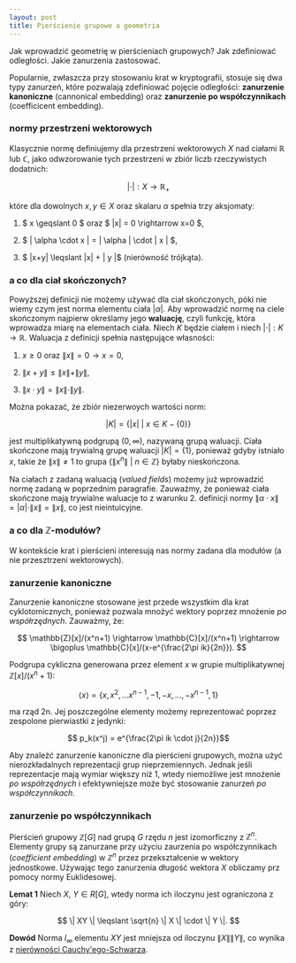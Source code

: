 ```yaml
---
layout: post
title: Pierścienie grupowe a geometria
---
```


Jak wprowadzić geometrię w pierścieniach grupowych? Jak zdefiniować odległości.
Jakie zanurzenia zastosować.

Popularnie, zwłaszcza przy stosowaniu krat w kryptografii, stosuje się dwa typy zanurzeń, które
pozwalają zdefiniować pojęcie odległości: **zanurzenie kanoniczne** (cannonical embedding) oraz
**zanurzenie po współczynnikach** (coefficicent embedding).

###  normy przestrzeni wektorowych

Klasycznie normę definiujemy dla przestrzeni wektorowych $X$ nad ciałami $\mathbb{R}$ lub $\mathbb{C}$,
jako odwzorowanie tych przestrzeni w zbiór liczb rzeczywistych dodatnich:

$$ |\cdot|: X \rightarrow \mathbb{R}_+ $$

które dla dowolnych $x,y \in X$ oraz skalaru $\alpha$ spełnia trzy aksjomaty:

1. $ x \geqslant 0 $ oraz $ \|x\| = 0 \rightarrow x=0 $,

2. $ \| \alpha \cdot x \| = | \alpha | \cdot \| x \| $,

3. $ \|x+y\| \leqslant \|x\| + \| y \|$ (nierówność trójkąta).

### a co dla ciał skończonych?

Powyższej definicji nie możemy używać dla ciał skończonych, póki nie wiemy czym jest norma elementu ciała $| \alpha |$.
Aby wprowadzić normę na ciele skończonym najpierw określamy jego **waluację**, czyli funkcję,
która wprowadza miarę na elementach ciała. Niech $K$ będzie ciałem i niech $|\cdot|: K \rightarrow \mathbb{R}$.
Waluacja z definicji spełnia następujące własności:

1. $x \geqslant 0$ oraz $\|x\| = 0 \rightarrow x=0$,

2. $\|x+y\| \leqslant \|x\| + \| y \|$,

3. $\|x \cdot y\| = \|x\| \cdot \| y \|$.

Można pokazać, że zbiór niezerwoych wartości norm:

$$ | K | = \{ |x| ~|~ x \in K - \{0\} \}$$

jest multiplikatywną podgrupą $(0,\infty)$, nazywaną grupą waluacji. Ciała skończone mają trywialną grupę waluacji $|K|=\{1\}$,
ponieważ gdyby istniało $x$, takie że $\|x\| \neq 1$ to grupa $\{ \|x^n \| ~|~ n \in \mathbb{Z}\}$ byłaby nieskończona.

Na ciałach z zadaną waluacją (*valued fields*) możemy już wprowadzić normę zadaną w poprzednim paragrafie. Zauważmy, że
ponieważ ciała skończone mają trywialne waluacje to z warunku 2. definicji normy
$\| \alpha \cdot x \| = | \alpha | \cdot \| x\| = \|x\|$, co jest nieintuicyjne.

### a co dla $\mathbb{Z}$-modułów?

W kontekście krat i pierścieni interesują nas normy zadana dla modułów (a nie przesztrzeni wektorowych).

### zanurzenie kanoniczne

Zanurzenie kanoniczne stosowane jest przede wszystkim dla krat cyklotomicznych, ponieważ pozwala
mnożyć wektory poprzez mnożenie *po współrzędnych*. Zauważmy, że:

$$ \mathbb{Z}[x]/(x^n+1) \rightarrow \mathbb{C}[x]/(x^n+1) \rightarrow \bigoplus \mathbb{C}[x]/(x-e^{\frac{2\pi ik}{2n}}). $$

Podgrupa cykliczna generowana przez element $x$ w grupie multiplikatywnej $\mathbb{Z}[x]/(x^n+1)$:

$$ \langle x \rangle = \{x,x^2,\ldots x^{n-1},-1,-x,\ldots,-x^{n-1},1\} $$

ma rząd 2n. Jej poszczególne elementy możemy reprezentować poprzez zespolone pierwiastki z jedynki:

$$ p_k(x^j) = e^{\frac{2\pi ik \cdot j}{2n}}$$

Aby znaleźć zanurzenie kanoniczne dla pierścieni grupowych, można użyć nierozkładalnych reprezentacji
grup nieprzemiennych. Jednak jeśli reprezentacje mają wymiar większy niż 1, wtedy niemożliwe jest mnożenie
*po współrzędnych* i efektywniejsze może być stosowanie zanurzeń *po współczynnikach*.

### zanurzenie po współczynnikach

Pierścień grupowy $\mathbb{Z}[G]$ nad grupą $G$ rzędu $n$ jest izomorficzny z $\mathbb{Z}^n$. Elementy grupy
są zanurzane przy użyciu zaurzenia po współczynnikach (*coefficient embedding*) w $\mathbb{Z}^n$ przez
przekształcenie w wektory jednostkowe. Używając tego zanurzenia długość wektora $X$ obliczamy prz pomocy normy
Euklidesowej.

**Lemat 1** Niech $X,~Y \in R[G]$, wtedy norma ich iloczynu jest ograniczona z góry:

$$ \| XY \| \leqslant \sqrt{n} \| X \| \cdot \| Y \|. $$

**Dowód** Norma $l_{\infty}$ elementu $XY$ jest mniejsza od iloczynu $\|X\|\|Y\|$, co wynika
z [nierówności Cauchy'ego-Schwarza](https://pl.wikipedia.org/wiki/Nier%C3%B3wno%C5%9B%C4%87_Cauchy%E2%80%99ego-Schwarza).
